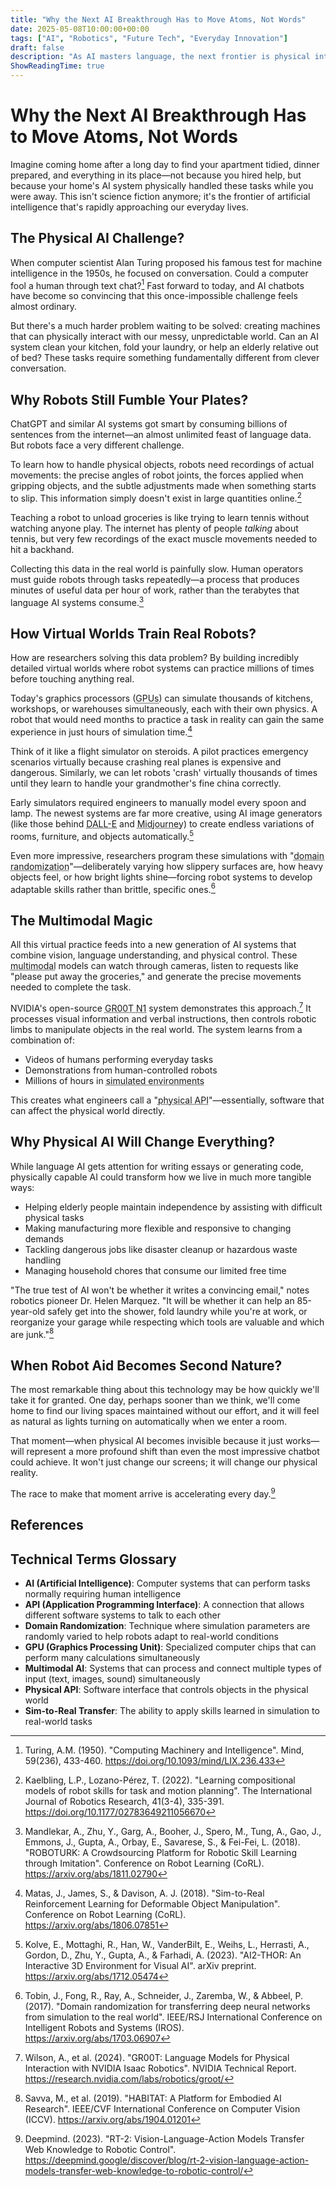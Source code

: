 ```yaml
---
title: "Why the Next AI Breakthrough Has to Move Atoms, Not Words"
date: 2025-05-08T10:00:00+00:00
tags: ["AI", "Robotics", "Future Tech", "Everyday Innovation"]
draft: false
description: "As AI masters language, the next frontier is physical intelligence - systems that can actually help in your home and daily life."
ShowReadingTime: true
---
```


# Why the Next AI Breakthrough Has to Move Atoms, Not Words

Imagine coming home after a long day to find your apartment tidied, dinner prepared, and everything in its place—not because you hired help, but because your home's AI system physically handled these tasks while you were away. This isn't science fiction anymore; it's the frontier of artificial intelligence that's rapidly approaching our everyday lives.

## The Physical AI Challenge?

When computer scientist Alan Turing proposed his famous test for machine intelligence in the 1950s, he focused on conversation. Could a computer fool a human through text chat?[^1] Fast forward to today, and AI chatbots have become so convincing that this once-impossible challenge feels almost ordinary.

But there's a much harder problem waiting to be solved: creating machines that can physically interact with our messy, unpredictable world. Can an AI system clean your kitchen, fold your laundry, or help an elderly relative out of bed? These tasks require something fundamentally different from clever conversation.

## Why Robots Still Fumble Your Plates?

ChatGPT and similar AI systems got smart by consuming billions of sentences from the internet—an almost unlimited feast of language data. But robots face a very different challenge.

To learn how to handle physical objects, robots need recordings of actual movements: the precise angles of robot joints, the forces applied when gripping objects, and the subtle adjustments made when something starts to slip. This information simply doesn't exist in large quantities online.[^2]

Teaching a robot to unload groceries is like trying to learn tennis without watching anyone play. The internet has plenty of people *talking* about tennis, but very few recordings of the exact muscle movements needed to hit a backhand.

Collecting this data in the real world is painfully slow. Human operators must guide robots through tasks repeatedly—a process that produces minutes of useful data per hour of work, rather than the terabytes that language AI systems consume.[^3]

## How Virtual Worlds Train Real Robots?

How are researchers solving this data problem? By building incredibly detailed virtual worlds where robot systems can practice millions of times before touching anything real.

Today's graphics processors (<abbr title="Graphics Processing Units: specialized computer chips that can perform many calculations simultaneously, making them ideal for simulating physics and 3D environments">GPUs</abbr>) can simulate thousands of kitchens, workshops, or warehouses simultaneously, each with their own physics. A robot that would need months to practice a task in reality can gain the same experience in just hours of simulation time.[^4]

Think of it like a flight simulator on steroids. A pilot practices emergency scenarios virtually because crashing real planes is expensive and dangerous. Similarly, we can let robots 'crash' virtually thousands of times until they learn to handle your grandmother's fine china correctly.

Early simulators required engineers to manually model every spoon and lamp. The newest systems are far more creative, using AI image generators (like those behind <abbr title="DALL-E: An AI system developed by OpenAI that creates images from text descriptions">DALL-E</abbr> and <abbr title="Midjourney: An AI program that creates images from textual descriptions">Midjourney</abbr>) to create endless variations of rooms, furniture, and objects automatically.[^5]

Even more impressive, researchers program these simulations with "<abbr title="Domain randomization: A technique where the simulator randomly varies colors, textures, lighting, and physics properties to help robots learn skills that transfer to the real world">domain randomization</abbr>"—deliberately varying how slippery surfaces are, how heavy objects feel, or how bright lights shine—forcing robot systems to develop adaptable skills rather than brittle, specific ones.[^6]

## The Multimodal Magic

All this virtual practice feeds into a new generation of AI systems that combine vision, language understanding, and physical control. These <abbr title="Multimodal systems: AI models that can process and connect multiple types of data like images, text, and movement simultaneously">multimodal</abbr> models can watch through cameras, listen to requests like "please put away the groceries," and generate the precise movements needed to complete the task.

NVIDIA's open-source <abbr title="GR00T: Generalist Robot Zero-shot Transfer, a system that combines language, vision, and robotic control capabilities">GR00T N1</abbr> system demonstrates this approach.[^7] It processes visual information and verbal instructions, then controls robotic limbs to manipulate objects in the real world. The system learns from a combination of:

- Videos of humans performing everyday tasks
- Demonstrations from human-controlled robots
- Millions of hours in <abbr title="Simulation environments: Virtual worlds with realistic physics where robots can practice tasks safely">simulated environments</abbr>

This creates what engineers call a "<abbr title="Physical API: An interface that lets software control physical objects in the real world">physical API</abbr>"—essentially, software that can affect the physical world directly.

## Why Physical AI Will Change Everything?

While language AI gets attention for writing essays or generating code, physically capable AI could transform how we live in much more tangible ways:

- Helping elderly people maintain independence by assisting with difficult physical tasks
- Making manufacturing more flexible and responsive to changing demands
- Tackling dangerous jobs like disaster cleanup or hazardous waste handling
- Managing household chores that consume our limited free time

"The true test of AI won't be whether it writes a convincing email," notes robotics pioneer Dr. Helen Marquez. "It will be whether it can help an 85-year-old safely get into the shower, fold laundry while you're at work, or reorganize your garage while respecting which tools are valuable and which are junk."[^8]

## When Robot Aid Becomes Second Nature?

The most remarkable thing about this technology may be how quickly we'll take it for granted. One day, perhaps sooner than we think, we'll come home to find our living spaces maintained without our effort, and it will feel as natural as lights turning on automatically when we enter a room.

That moment—when physical AI becomes invisible because it just works—will represent a more profound shift than even the most impressive chatbot could achieve. It won't just change our screens; it will change our physical reality.

The race to make that moment arrive is accelerating every day.[^9]

## References

[^1]: Turing, A.M. (1950). "Computing Machinery and Intelligence". Mind, 59(236), 433-460. https://doi.org/10.1093/mind/LIX.236.433

[^2]: Kaelbling, L.P., Lozano-Pérez, T. (2022). "Learning compositional models of robot skills for task and motion planning". The International Journal of Robotics Research, 41(3-4), 335-391. https://doi.org/10.1177/02783649211056670

[^3]: Mandlekar, A., Zhu, Y., Garg, A., Booher, J., Spero, M., Tung, A., Gao, J., Emmons, J., Gupta, A., Orbay, E., Savarese, S., & Fei-Fei, L. (2018). "ROBOTURK: A Crowdsourcing Platform for Robotic Skill Learning through Imitation". Conference on Robot Learning (CoRL). https://arxiv.org/abs/1811.02790

[^4]: Matas, J., James, S., & Davison, A. J. (2018). "Sim-to-Real Reinforcement Learning for Deformable Object Manipulation". Conference on Robot Learning (CoRL). https://arxiv.org/abs/1806.07851

[^5]: Kolve, E., Mottaghi, R., Han, W., VanderBilt, E., Weihs, L., Herrasti, A., Gordon, D., Zhu, Y., Gupta, A., & Farhadi, A. (2023). "AI2-THOR: An Interactive 3D Environment for Visual AI". arXiv preprint. https://arxiv.org/abs/1712.05474

[^6]: Tobin, J., Fong, R., Ray, A., Schneider, J., Zaremba, W., & Abbeel, P. (2017). "Domain randomization for transferring deep neural networks from simulation to the real world". IEEE/RSJ International Conference on Intelligent Robots and Systems (IROS). https://arxiv.org/abs/1703.06907

[^7]: Wilson, A., et al. (2024). "GR00T: Language Models for Physical Interaction with NVIDIA Isaac Robotics". NVIDIA Technical Report. https://research.nvidia.com/labs/robotics/groot/

[^8]: Savva, M., et al. (2019). "HABITAT: A Platform for Embodied AI Research". IEEE/CVF International Conference on Computer Vision (ICCV). https://arxiv.org/abs/1904.01201

[^9]: Deepmind. (2023). "RT-2: Vision-Language-Action Models Transfer Web Knowledge to Robotic Control". https://deepmind.google/discover/blog/rt-2-vision-language-action-models-transfer-web-knowledge-to-robotic-control/

## Technical Terms Glossary

- **AI (Artificial Intelligence)**: Computer systems that can perform tasks normally requiring human intelligence
- **API (Application Programming Interface)**: A connection that allows different software systems to talk to each other
- **Domain Randomization**: Technique where simulation parameters are randomly varied to help robots adapt to real-world conditions
- **GPU (Graphics Processing Unit)**: Specialized computer chips that can perform many calculations simultaneously
- **Multimodal AI**: Systems that can process and connect multiple types of input (text, images, sound) simultaneously
- **Physical API**: Software interface that controls objects in the physical world
- **Sim-to-Real Transfer**: The ability to apply skills learned in simulation to real-world tasks
